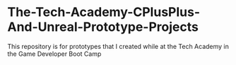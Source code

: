 # The-Tech-Academy-CPlusPlus-And-Unreal-Prototype-Projects
This repository is for prototypes that I created while at the Tech Academy in the Game Developer Boot Camp
